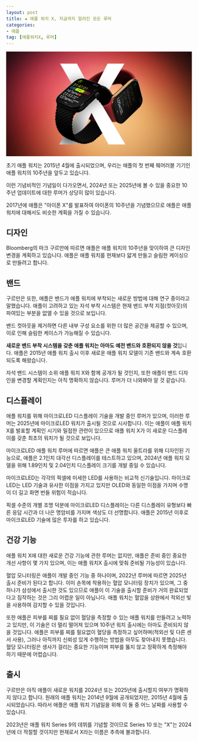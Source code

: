 ```yaml
---
layout: post  
title: ✚ 애플 워치 X, 지금까지 알려진 모든 루머
categories:
- 애플
tag: [애플워치X, 루머]
---
```


<div class="markdown-image">
<img src="/assets/article_images/2023-08-20-watch-x/1.jpeg" alt="" align="middle"/> </div>

<p class="drop-korean">
초기 애플 워치는 2015년 4월에 출시되었으며, 우리는 애플의 첫 번째 웨어러블 기기인 애플 워치의 10주년을 앞두고 있습니다.
</p>
이런 기념비적인 기념일이 다가오면서, 2024년 또는 2025년에 볼 수 있을 중요한 10주년 업데이트에 대한 루머가 상당히 많이 있습니다.

2017년에 애플은 "아이폰 X"를 발표하여 아이폰의 10주년을 기념했으므로 애플은 애플 워치에 대해서도 비슷한 계획을 가질 수 있습니다.

## 디자인

Bloomberg의 마크 구르만에 따르면 애플은 애플 워치의 10주년을 맞이하여 큰 디자인 변경을 계획하고 있습니다. 애플은 애플 워치를 현재보다 얇게 만들고 슬림한 케이싱으로 만들려고 합니다.

## 밴드

구르만은 또한, 애플은 밴드가 애플 워치에 부착되는 새로운 방법에 대해 연구 중이라고 말했습니다. 애플이 고려하고 있는 자석 부착 시스템은 현재 밴드 부착 지점(컷아웃)의 파여있는 부분을 없앨 수 있을 것으로 보입니다. 

밴드 컷아웃을 제거하면 다른 내부 구성 요소를 위한 더 많은 공간을 제공할 수 있으며, 이로 인해 슬림한 케이스가 가능해질 수 있습니다.

**새로운 밴드 부착 시스템을 갖춘 애플 워치는 아마도 예전 밴드와 호환되지 않을 것**입니다. 애플은 2015년 애플 워치 출시 이후 새로운 애플 워치 모델이 기존 밴드와 계속 호환되도록 해왔습니다.

자석 밴드 시스템이 소위 애플 워치 X와 함께 공개가 될 것인지, 또한 애플이 밴드 디자인을 변경할 계획인지는 아직 명확하지 않습니다. 루머가 더 나와봐야 알 것 같습니다.

## 디스플레이

애플 워치를 위해 마이크로LED 디스플레이 기술을 개발 중인 루머가 있으며, 이러한 루머는 2025년에 마이크로LED 워치가 출시될 것으로 시사합니다. 이는 애플이 애플 워치 X를 발표할 계획인 시기와 밀접한 관련이 있으므로 애플 워치 X가 이 새로운 디스플레이를 갖춘 최초의 워치가 될 것으로 보입니다.

마이크로LED 애플 워치 루머에 따르면 애플은 큰 애플 워치 울트라를 위해 디자인된 기능으로, 애플은 2.1인치 대각선 디스플레이를 테스트하고 있으며, 2024년 애플 워치 모델을 위해 1.89인치 및 2.04인치 디스플레이 크기를 개발 중일 수 있습니다.

마이크로LED는 각각의 픽셀에 미세한 LED를 사용하는 비교적 신기술입니다. 마이크로LED는 LED 기술과 유사한 이점을 가지고 있지만 OLED와 동일한 이점을 가지며 수명이 더 길고 화면 번들 위험이 적습니다. 

픽셀 수준의 개별 조명 덕분에 마이크로LED 디스플레이는 다른 디스플레이 유형보다 빠른 응답 시간과 더 나은 명암비를 가지며 색상도 더 선명합니다. 애플은 2015년 이후로 마이크로LED 기술에 많은 투자를 하고 있습니다.

## 건강 기능

애플 워치 X에 대한 새로운 건강 기능에 관한 루머는 없지만, 애플은 준비 중인 중요한 개선 사항이 몇 가지 있으며, 이는 애플 워치X 출시에 맞춰 준비될 가능성이 있습니다.

혈압 모니터링은 애플이 개발 중인 기능 중 하나이며, 2022년 루머에 따르면 2025년 출시 준비가 된다고 합니다. 이미 손목에 착용하는 혈압 모니터링 장치가 있으며, 그 중 하나가 삼성에서 출시한 것도 있으므로 애플이 이 기술을 출시할 준비가 거의 완료되었다고 짐작하는 것은 그리 어렵운 일이 아닙니다. 애플 워치는 혈압을 상완에서 적외선 빛을 사용하여 감지할 수 있을 것입니다.

또한 애플은 피부를 찌를 필요 없이 혈당을 측정할 수 있는 애플 워치를 만들려고 노력하고 있지만, 이 기술은 더 멀리 떨어져 있으며 10주년 워치 출시에는 아마도 준비되지 않을 것입니다. 애플은 피부를 찌를 필요없이 혈당을 측정하고 싶어하며(적외선 및 다른 센서 사용), 그러나 아직까지 신뢰성 있게 수행하는 방법을 아무도 찾아내지 못했습니다. 혈당 모니터링은 생사가 걸리는 중요한 기능이며 피부를 뚫지 않고 정확하게 측정해야 하기 때문에 어렵습니다.

## 출시

구르만은 아직 애플이 새로운 워치를 2024년 또는 2025년에 출시할지 여부가 명확하지 않다고 합니다. 원래의 애플 워치는 2014년 9월에 공개되었지만, 2015년 4월에 출시되었습니다. 따라서 애플은 애플 워치 기념일을 위해 이 둘 중 어느 날짜를 사용할 수 있습니다.

2023년은 애플 워치 Series 9의 데뷔를 기념할 것이므로 Series 10 또는 "X"는 2024년에 더 적절할 것이지만 현재로서 X라는 이름은 추측에 불과합니다.
